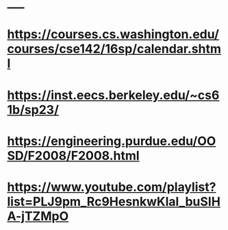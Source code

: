 # ___
# https://courses.cs.washington.edu/courses/cse142/16sp/calendar.shtml
# https://inst.eecs.berkeley.edu/~cs61b/sp23/
# https://engineering.purdue.edu/OOSD/F2008/F2008.html
# https://www.youtube.com/playlist?list=PLJ9pm_Rc9HesnkwKlal_buSIHA-jTZMpO
